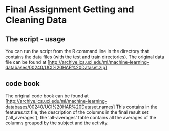 # Final Assignment Getting and Cleaning Data

## The script - usage
You can run the script from the R command line in the directory that contains the data files (with the test and train directories). The original data
file can be found at [http://archive.ics.uci.edu/ml/machine-learning-databases/00240/UCI%20HAR%20Dataset.zip]

## code book
The original code book can be found at [http://archive.ics.uci.edu/ml/machine-learning-databases/00240/UCI%20HAR%20Dataset.names]
This contains in the features.txt file, the description of the columns in the final result set ('all_averages'); the 'all-averages' table contains all the averages of the columns
grouped by the subject and the activity.
